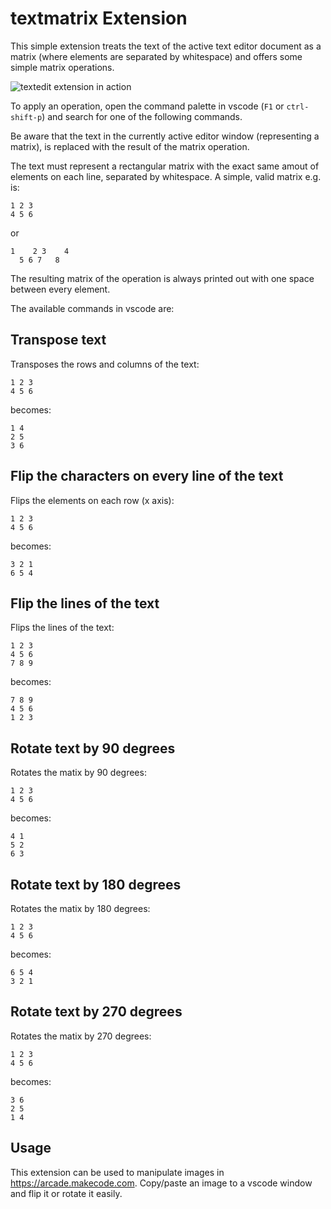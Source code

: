 # textmatrix Extension

This simple extension treats the text of the active text editor document as a matrix (where elements are separated by whitespace) and offers some simple matrix operations.

![textedit extension in action](https://i.imgur.com/lGcr2Sm.gif)

To apply an operation, open the command palette in vscode (`F1` or `ctrl-shift-p`) and search for one of the following commands.

Be aware that the text in the currently active editor window (representing a matrix), is replaced with the result of the matrix operation.

The text must represent a rectangular matrix with the exact same amout of elements on each line, separated by whitespace. A simple, valid matrix e.g. is:
```
1 2 3
4 5 6
```
or
```
1    2 3    4
  5 6 7   8
```
The resulting matrix of the operation is always printed out with one space between every element.

The available commands in vscode are:

## Transpose text
Transposes the rows and columns of the text:
```
1 2 3
4 5 6
```
becomes:
```
1 4
2 5
3 6
```

## Flip the characters on every line of the text
Flips the elements on each row (x axis):
```
1 2 3
4 5 6
```
becomes:
```
3 2 1
6 5 4
```

## Flip the lines of the text
Flips the lines of the text:
```
1 2 3
4 5 6
7 8 9
```
becomes:
```
7 8 9
4 5 6
1 2 3
```

## Rotate text by 90 degrees
Rotates the matix by 90 degrees:
```
1 2 3
4 5 6
```
becomes:
```
4 1
5 2
6 3
```

## Rotate text by 180 degrees
Rotates the matix by 180 degrees:
```
1 2 3
4 5 6
```
becomes:
```
6 5 4
3 2 1
```

## Rotate text by 270 degrees
Rotates the matix by 270 degrees:
```
1 2 3
4 5 6
```
becomes:
```
3 6
2 5
1 4
```

## Usage
This extension can be used to manipulate images in https://arcade.makecode.com. Copy/paste an image to a vscode window and flip it or rotate it easily.
